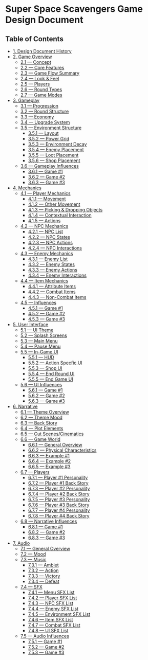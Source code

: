 <h1>Super Space Scavengers Game Design Document</h1>
<h2>Table of Contents</h2>
<ul>
  <li><a href="#" name="#">1. Design Document History</a></li>
  <li><a href="#" name="#">2. Game Overview</a>
    <ul>
      <li><a href="#" name="#" >2.1 &mdash; Concept</a></li>
      <li><a href="#" name="#" >2.2 &mdash; Core Features</a></li>
      <li><a href="#" name="#" >2.3 &mdash; Game Flow Summary</a></li>
      <li><a href="#" name="#" >2.4 &mdash; Look &amp; Feel</a></li>
      <li><a href="#" name="#" >2.5 &mdash; Players</a></li>
      <li><a href="#" name="#" >2.6 &mdash; Round Types</a></li>
      <li><a href="#" name="#" >2.7 &mdash; Game Modes</a></li>
    </ul>
  </li>
  <li><a href="#" name="#">3. Gameplay</a>
    <ul>
      <li><a href="#" name="#" >3.1 &mdash; Progression</a></li>
      <li><a href="#" name="#" >3.2 &mdash; Round Structure</a></li>
      <li><a href="#" name="#" >3.3 &mdash; Economy</a></li>
      <li><a href="#" name="#" >3.4 &mdash; Upgrade System</a></li>
      <li><a href="#" name="#" >3.5 &mdash; Environment Structure</a>
        <ul>
          <li><a href="#" name="#" >3.5.1 &mdash; Layout</a></li>
          <li><a href="#" name="#" >3.5.2 &mdash; Power Grid</a></li>
          <li><a href="#" name="#" >3.5.3 &mdash; Environment Decay</a></li>
          <li><a href="#" name="#" >3.5.4 &mdash; Enemy Placement</a></li>
          <li><a href="#" name="#" >3.5.5 &mdash; Loot Placement</a></li>
          <li><a href="#" name="#" >3.5.6 &mdash; Shop Placement</a></li>
        </ul>
      </li>
      <li><a href="#" name="#" >3.6 &mdash; Gameplay Influences</a>
        <ul>
          <li><a href="#" name="#" >3.6.1 &mdash; Game #1</a></li>
          <li><a href="#" name="#" >3.6.2 &mdash; Game #2</a></li>
          <li><a href="#" name="#" >3.6.3 &mdash; Game #3</a></li>
        </ul>
      </li>
    </ul>
  </li>
  <li><a href="#" name="#">4. Mechanics</a>
    <ul>
      <li><a href="#" name="#" >4.1 &mdash; Player Mechanics</a>
        <ul>
          <li><a href="#" name="#" >4.1.1 &mdash; Movement</a></li>
          <li><a href="#" name="#" >4.1.2 &mdash; Other Movement</a></li>
          <li><a href="#" name="#" >4.1.3 &mdash; Picking &amp; Dropping Objects</a></li>
          <li><a href="#" name="#" >4.1.4 &mdash; Contextual Interaction</a></li>
          <li><a href="#" name="#" >4.1.5 &mdash; Actions</a></li>
        </ul>
      </li>
      <li><a href="#" name="#" >4.2 &mdash; NPC Mechanics</a>
        <ul>
          <li><a href="#" name="#" >4.2.1 &mdash; NPC List</a></li>
          <li><a href="#" name="#" >4.2.2 &mdash; NPC States</a></li>
          <li><a href="#" name="#" >4.2.3 &mdash; NPC Actions</a></li>
          <li><a href="#" name="#" >4.2.4 &mdash; NPC Interactions</a></li>
        </ul>
      </li>
      <li><a href="#" name="#" >4.3 &mdash; Enemy Mechanics</a>
        <ul>
          <li><a href="#" name="#" >4.3.1 &mdash; Enemy List</a></li>
          <li><a href="#" name="#" >4.3.2 &mdash; Enemy States</a></li>
          <li><a href="#" name="#" >4.3.3 &mdash; Enemy Actions</a></li>
          <li><a href="#" name="#" >4.3.4 &mdash; Enemy Interactions</a></li>
        </ul>
      </li>
      <li><a href="#" name="#" >4.4 &mdash; Item Mechanics</a>
        <ul>
          <li><a href="#" name="#" >4.4.1 &mdash; Attribute Items</a></li>
          <li><a href="#" name="#" >4.4.2 &mdash; Combat Items</a></li>
          <li><a href="#" name="#" >4.4.3 &mdash; Non-Combat Items</a></li>
        </ul>
      </li>
      <li><a href="#" name="#" >4.5 &mdash;  Influences</a>
        <ul>
          <li><a href="#" name="#" >4.5.1 &mdash; Game #1</a></li>
          <li><a href="#" name="#" >4.5.2 &mdash; Game #2</a></li>
          <li><a href="#" name="#" >4.5.3 &mdash; Game #3</a></li>
        </ul>
      </li>
    </ul>
  </li>
  <li><a href="#" name="#">5. User Interface</a>
    <ul>
      <li><a href="#" name="#" >5.1 &mdash; UI Theme</a></li>
      <li><a href="#" name="#" >5.2 &mdash; Splash Screens</a></li>
      <li><a href="#" name="#" >5.3 &mdash; Main Menu</a></li>
      <li><a href="#" name="#" >5.4 &mdash; Pause Menu</a></li>
      <li><a href="#" name="#" >5.5 &mdash; In-Game UI</a>
        <ul>
          <li><a href="#" name="#" >5.5.1 &mdash; HUD</a></li>
          <li><a href="#" name="#" >5.5.2 &mdash; Action Specfic UI</a></li>
          <li><a href="#" name="#" >5.5.3 &mdash; Shop UI</a></li>
          <li><a href="#" name="#" >5.5.4 &mdash; End Round UI</a></li>
          <li><a href="#" name="#" >5.5.5 &mdash; End Game UI</a></li>
        </ul>
      </li>
      <li><a href="#" name="#" >5.6 &mdash; UI Influences</a>
        <ul>
          <li><a href="#" name="#" >5.6.1 &mdash; Game #1</a></li>
          <li><a href="#" name="#" >5.6.2 &mdash; Game #2</a></li>
          <li><a href="#" name="#" >5.6.3 &mdash; Game #3</a></li>
        </ul>
      </li>
    </ul>
  </li>
  <li><a href="#" name="#">6. Narrative</a>
    <ul>
      <li><a href="#" name="#" >6.1 &mdash; Theme Overview</a></li>
      <li><a href="#" name="#" >6.2 &mdash; Theme Mood</a></li>
      <li><a href="#" name="#" >6.3 &mdash; Back Story</a></li>
      <li><a href="#" name="#" >6.4 &mdash; Plot Elements</a>
      <li><a href="#" name="#" >6.5 &mdash; Cut Scenes/Cinematics</a></li>
      <li><a href="#" name="#" >6.6 &mdash; Game World</a>
        <ul>
          <li><a href="#" name="#" >6.6.1 &mdash; General Overview</a></li>
          <li><a href="#" name="#" >6.6.2 &mdash; Physical Characteristics</a></li>
          <li><a href="#" name="#" >6.6.3 &mdash; Example #1</a></li>
          <li><a href="#" name="#" >6.6.4 &mdash; Example #2</a></li>
          <li><a href="#" name="#" >6.6.5 &mdash; Example #3</a></li>
        </ul>
      </li>
      <li><a href="#" name="#" >6.7 &mdash; Players</a>
        <ul>
          <li><a href="#" name="#" >6.7.1 &mdash; Player #1 Personality</a></li>
          <li><a href="#" name="#" >6.7.2 &mdash; Player #1 Back Story</a></li>
          <li><a href="#" name="#" >6.7.3 &mdash; Player #2 Personality</a></li>
          <li><a href="#" name="#" >6.7.4 &mdash; Player #2 Back Story</a></li>
          <li><a href="#" name="#" >6.7.5 &mdash; Player #3 Personality</a></li>
          <li><a href="#" name="#" >6.7.6 &mdash; Player #3 Back Story</a></li>
          <li><a href="#" name="#" >6.7.7 &mdash; Player #4 Personality</a></li>
          <li><a href="#" name="#" >6.7.8 &mdash; Player #4 Back Story</a></li>
        </ul>
      </li>
      <li><a href="#" name="#" >6.8 &mdash; Narrative Influences</a>
        <ul>
          <li><a href="#" name="#" >6.8.1 &mdash; Game #1</a></li>
          <li><a href="#" name="#" >6.8.2 &mdash; Game #2</a></li>
          <li><a href="#" name="#" >6.8.3 &mdash; Game #3</a></li>
        </ul>
      </li>
    </ul>
  </li>
  <li><a href="#" name="#">7. Audio</a>
    <ul>
      <li><a href="#" name="#" >7.1 &mdash; General Overview</a></li>
      <li><a href="#" name="#" >7.2 &mdash; Mood</a></li>
      <li><a href="#" name="#" >7.3 &mdash; Music</a>
        <ul>
          <li><a href="#" name="#" >7.3.1 &mdash; Ambiet</a></li>
          <li><a href="#" name="#" >7.3.2 &mdash; Action</a></li>
          <li><a href="#" name="#" >7.3.3 &mdash; Victory</a></li>
          <li><a href="#" name="#" >7.3.4 &mdash; Defeat</a></li>
        </ul>
      </li>
      <li><a href="#" name="#" >7.4 &mdash; SFX</a>
        <ul>
          <li><a href="#" name="#" >7.4.1 &mdash; Menu SFX List</a></li>
          <li><a href="#" name="#" >7.4.2 &mdash; Player SFX List</a></li>
          <li><a href="#" name="#" >7.4.3 &mdash; NPC SFX List</a></li>
          <li><a href="#" name="#" >7.4.4 &mdash; Enemy SFX List</a></li>
          <li><a href="#" name="#" >7.4.5 &mdash; Environment SFX List</a></li>
          <li><a href="#" name="#" >7.4.6 &mdash; Item SFX List</a></li>
          <li><a href="#" name="#" >7.4.7 &mdash; Combat SFX List</a></li>
          <li><a href="#" name="#" >7.4.8 &mdash; UI SFX List</a></li>
        </ul>
      </li>
      <li><a href="#" name="#" >7.5 &mdash; Audio Influences</a>
        <ul>
          <li><a href="#" name="#" >7.5.1 &mdash; Game #1</a></li>
          <li><a href="#" name="#" >7.5.2 &mdash; Game #2</a></li>
          <li><a href="#" name="#" >7.5.3 &mdash; Game #3</a></li>
        </ul>
      </li>
    </ul>
  </li>
</ul>

<!--DESIGN DOCUMENT HISTORY